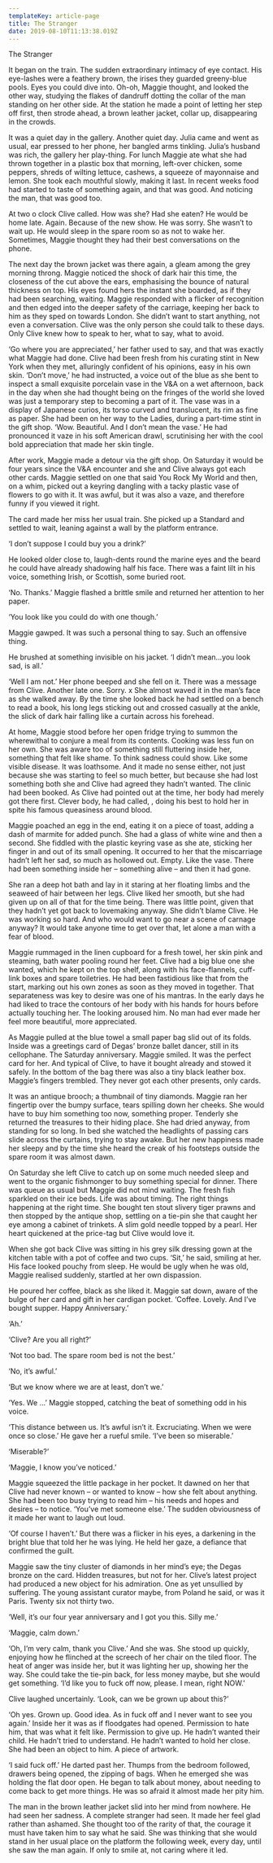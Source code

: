 ```yaml
---
templateKey: article-page
title: The Stranger
date: 2019-08-10T11:13:38.019Z
---
```

The Stranger



It began on the train.  The sudden extraordinary intimacy of eye contact.  His eye-lashes were a feathery brown, the irises they guarded greeny-blue pools.  Eyes you could dive into.  Oh-oh, Maggie thought, and looked the other way, studying the flakes of dandruff dotting the collar of the man standing on her other side.  At the station he made a point of letting her step off first, then strode ahead, a brown leather jacket, collar up, disappearing in the crowds.

It was a quiet day in the gallery.  Another quiet day.  Julia came and went as usual, ear pressed to her phone, her bangled arms tinkling.  Julia’s husband was rich, the gallery her play-thing.  For lunch Maggie ate what she had thrown together in a plastic box that morning, left-over chicken, some peppers, shreds of wilting lettuce, cashews, a squeeze of mayonnaise and lemon.  She took each mouthful slowly, making it last.  In recent weeks food had started to taste of something again, and that was good.  And noticing the man, that was good too.

At two o clock Clive called.  How was she? Had she eaten?  He would be home late.  Again.  Because of the new show.  He was sorry.  She wasn’t to wait up.  He would sleep in the spare room so as not to wake her.  Sometimes, Maggie thought they had their best conversations on the phone.

The next day the brown jacket was there again, a gleam among the grey morning throng.  Maggie noticed the shock of dark hair this time, the closeness of the cut above the ears, emphasising the bounce of natural thickness on top.  His eyes found hers the instant she boarded, as if they had been searching, waiting.  Maggie responded with a flicker of recognition and then edged into the deeper safety of the carriage, keeping her back to him as they sped on towards London.  She didn’t want to start anything, not even a conversation.  Clive was the only person she could talk to these days.  Only Clive knew how to speak to her, what to say, what to avoid.

‘Go where you are appreciated,’ her father used to say, and that was exactly what Maggie had done.  Clive had been fresh from his curating stint in New York when they met, alluringly confident of his opinions, easy in his own skin.  ‘Don’t move,’ he had instructed, a voice out of the blue as she bent to inspect a small exquisite porcelain vase in the V&A on a wet afternoon, back in the day when she had thought being on the fringes of the world she loved was just a temporary step to becoming a part of it.  The vase was in a display of Japanese curios, its torso curved and translucent, its rim as fine as paper.  She had been on her way to the Ladies, during a part-time stint in the gift shop.  ‘Wow.  Beautiful.  And I don’t mean the vase.’  He had pronounced it vaze in his soft American drawl, scrutinising her with the cool bold appreciation that made her skin tingle.  

After work, Maggie made a detour via the gift shop.  On Saturday it would be four years since the V&A encounter and she and Clive always got each other cards.  Maggie settled on one that said You Rock My World and then, on a whim, picked out a keyring dangling with a tacky plastic vase of flowers to go with it.  It was awful, but it was also a vaze, and therefore funny if you viewed it right.    

The card made her miss her usual train.  She picked up a Standard and settled to wait, leaning against a wall by the platform entrance.  

‘I don’t suppose I could buy you a drink?’ 

He looked older close to, laugh-dents round the marine eyes and the beard he could have already shadowing half his face.  There was a faint lilt in his voice, something Irish, or Scottish, some buried root.  

‘No.  Thanks.’  Maggie flashed a brittle smile and returned her attention to her paper.

‘You look like you could do with one though.’

Maggie gawped.  It was such a personal thing to say.  Such an offensive thing.    

He brushed at something invisible on his jacket.  ‘I didn’t mean…you look sad, is all.’

‘Well I am not.’  Her phone beeped and she fell on it.  There was a message from Clive.  Another late one.  Sorry. x  She almost waved it in the man’s face as she walked away.  By the time she looked back he had settled on a bench to read a book, his long legs sticking out and crossed casually at the ankle, the slick of dark hair falling like a curtain across his forehead.  

At home, Maggie stood before her open fridge trying to summon the wherewithal to conjure a meal from its contents.  Cooking was less fun on her own.  She was aware too of something still fluttering inside her, something that felt like shame.  To think sadness could show.  Like some visible disease.  It was loathsome.  And it made no sense either, not just because she was starting to feel so much better, but because she had lost something both she and Clive had agreed they hadn’t wanted.  The clinic had been booked.  As Clive had pointed out at the time, her body had merely got there first.  Clever body, he had called, , doing his best to hold her in spite his famous queasiness around blood.

Maggie poached an egg in the end, eating it on a piece of toast, adding a dash of marmite for added punch.  She had a glass of white wine and then a second.  She fiddled with the plastic keyring vase as she ate, sticking her finger in and out of its small opening.  It occurred to her that the miscarriage hadn’t left her sad, so much as hollowed out.  Empty.  Like the vase.  There had been something inside her – something alive – and then it had gone.  

She ran a deep hot bath and lay in it staring at her floating limbs and the seaweed of hair between her legs.  Clive liked her smooth, but she had given up on all of that for the time being.  There was little point, given that they hadn’t yet got back to lovemaking anyway.  She didn’t blame Clive.  He was working so hard.  And who would want to go near a scene of carnage anyway?  It would take anyone time to get over that, let alone a man with a fear of blood.  

Maggie rummaged in the linen cupboard for a fresh towel, her skin pink and steaming, bath water pooling round her feet.  Clive had a big blue one she wanted, which he kept on the top shelf, along with his face-flannels, cuff-link boxes and spare toiletries.  He had been fastidious like that from the start, marking out his own zones as soon as they moved in together.  That separateness was key to desire was one of his mantras.  In the early days he had liked to trace the contours of her body with his hands for hours before actually touching  her.  The looking aroused him.  No man had ever made her feel more beautiful, more appreciated. 

As Maggie pulled at the blue towel a small paper bag slid out of its folds.  Inside was a greetings card of Degas’ bronze ballet dancer, still in its cellophane.  The Saturday anniversary.  Maggie smiled.  It was the perfect card for her.  And typical of Clive, to have it bought already and stowed it safely.  In the bottom of the bag there was also a tiny black leather box.  Maggie’s fingers trembled.  They never got each other presents, only cards.

It was an antique brooch; a thumbnail of tiny diamonds.  Maggie ran her fingertip over the bumpy surface, tears spilling down her cheeks.  She would have to buy him something too now, something proper.  Tenderly she returned the treasures to their hiding place.  She had dried anyway, from standing for so long.  In bed she watched the headlights of passing cars slide across the curtains, trying to stay awake.  But her new happiness made her sleepy and by the time she heard the creak of his footsteps outside the spare room it was almost dawn.    



On Saturday she left Clive to catch up on some much needed sleep and went to the organic fishmonger to buy something special for dinner. There was queue as usual but Maggie did not mind waiting.  The fresh fish sparkled on their ice beds.  Life was about timing.  The right things happening at the right time.  She bought ten stout slivery tiger prawns and then stopped by the antique shop, settling on a tie-pin she that caught her eye among a cabinet of trinkets.  A slim gold needle topped by a pearl.  Her heart quickened at the price-tag but Clive would love it.



When she got back Clive was sitting in his grey silk dressing gown at the kitchen table with a pot of coffee and two cups.  ‘Sit,’ he said, smiling at her.  His face looked pouchy from sleep.  He would be ugly when he was old, Maggie realised suddenly, startled at her own dispassion.

He poured her coffee, black as she liked it.  Maggie sat down, aware of the bulge of her card and gift in her cardigan pocket. ‘Coffee.  Lovely.  And I’ve bought supper.  Happy Anniversary.’

‘Ah.’

‘Clive?  Are you all right?’

‘Not too bad.  The spare room bed is not the best.’

‘No, it’s awful.’

‘But we know where we are at least, don’t we.’

‘Yes.  We …’ Maggie stopped, catching the beat of something odd in his voice.

‘This distance between us.  It’s awful isn’t it.  Excruciating.  When we were once so close.’ He gave her a rueful smile.  ‘I’ve been so miserable.’

‘Miserable?’

‘Maggie, I know you’ve noticed.’

Maggie squeezed the little package in her pocket.  It dawned on her that Clive had never known – or wanted to know – how she felt about anything.  She had been too busy trying to read him – his needs and hopes and desires – to notice.  ‘You’ve met someone else.’ The sudden obviousness of it made her want to laugh out loud.

‘Of course I haven’t.’  But there was a flicker in his eyes, a darkening in the bright blue that told her he was lying.  He held her gaze, a defiance that confirmed the guilt. 

Maggie saw the tiny cluster of diamonds in her mind’s eye; the Degas bronze on the card.  Hidden treasures, but not for her.  Clive’s latest project had produced a new object for his admiration.  One as yet unsullied by suffering. The young assistant curator maybe, from Poland he said, or was it Paris.  Twenty six not thirty two.  

‘Well, it’s our four year anniversary and I got you this.  Silly me.’  

 ‘Maggie, calm down.’

‘Oh, I’m very calm, thank you Clive.’  And she was.  She stood up quickly, enjoying how he flinched at the screech of her chair on the tiled floor.  The heat of anger was inside her, but it was lighting her up, showing her the way.  She could take the tie-pin back, for less money maybe, but she would get something.  ‘I’d like you to fuck off now, please.  I mean, right NOW.’

Clive laughed uncertainly.  ‘Look, can we be grown up about this?’

‘Oh yes.  Grown up.  Good idea.  As in fuck off and I never want to see you again.’  Inside her it was as if floodgates had opened.  Permission to hate him, that was what it felt like.  Permission to give up.  He hadn’t wanted their child.  He hadn’t tried to understand.  He hadn’t wanted to hold her close.  She had been an object to him.  A piece of artwork.  

‘I said fuck off.’  He darted past her.  Thumps from the bedroom followed, drawers being opened, the zipping of bags.  When he emerged she was holding the flat door open.  He began to talk about money, about needing to come back to get more things.  He was so afraid it almost made her pity him.  

The man in the brown leather jacket slid into her mind from nowhere.  He had seen her sadness.  A complete stranger had seen.  It made her feel glad rather than ashamed.  She thought too of the rarity of that, the courage it must have taken him to say what he said.  She was thinking that she would stand in her usual place on the platform the following week, every day, until she saw the man again.  If only to smile at, not caring where it led.
